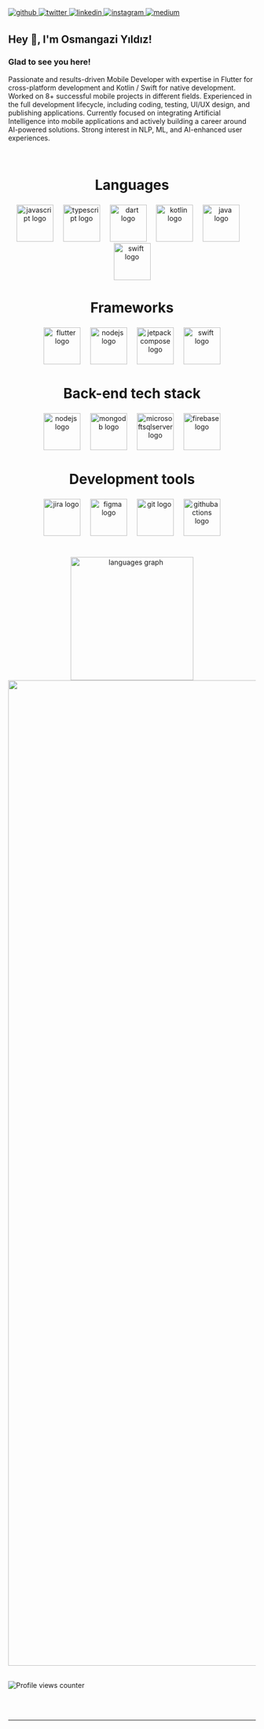 <a href="https://github.com/osmangaziyildiz" target="_blank">
<img src=https://img.shields.io/badge/github-%2324292e.svg?&style=for-the-badge&logo=github&logoColor=white alt=github style="margin-bottom: 5px;" />
</a>
<a href="https://twitter.com/osmangyildiz" target="_blank">
<img src=https://img.shields.io/badge/twitter-%2300acee.svg?&style=for-the-badge&logo=twitter&logoColor=white alt=twitter style="margin-bottom: 5px;" />
</a>
<a href="https://linkedin.com/in/osmangaziyildiz" target="_blank">
<img src=https://img.shields.io/badge/linkedin-%231E77B5.svg?&style=for-the-badge&logo=linkedin&logoColor=white alt=linkedin style="margin-bottom: 5px;" />
</a>
<a href="https://instagram.com/osmangyildiz" target="_blank">
<img src=https://img.shields.io/badge/instagram-%23000000.svg?&style=for-the-badge&logo=instagram&logoColor=white alt=instagram style="margin-bottom: 5px;" />
</a>
<a href="https://medium.com/@osmangaziyildiz" target="_blank">
<img src=https://img.shields.io/badge/medium-%23292929.svg?&style=for-the-badge&logo=medium&logoColor=white alt=medium style="margin-bottom: 5px;" />
</a>  
  

## Hey 👋, I'm Osmangazi Yıldız!  
  



### Glad to see you here!  
Passionate and results-driven Mobile Developer with expertise in Flutter for cross-platform development and Kotlin / Swift for native development. Worked on 8+ successful mobile projects in different fields. Experienced in the full development lifecycle, including coding, testing, UI/UX design, and publishing applications.
Currently focused on integrating Artificial Intelligence into mobile applications and actively building a career around AI-powered solutions. Strong interest in NLP, ML, and AI-enhanced user experiences. 

<br/>  


<h1 align="center">Languages</h1>

###

<div align="center">
  <img src="https://cdn.jsdelivr.net/gh/devicons/devicon/icons/javascript/javascript-original.svg" height="75" alt="javascript logo"  />
  <img width="12" />
  <img src="https://cdn.jsdelivr.net/gh/devicons/devicon/icons/typescript/typescript-original.svg" height="75" alt="typescript logo"  />
  <img width="12" />
  <img src="https://cdn.jsdelivr.net/gh/devicons/devicon/icons/dart/dart-original.svg" height="75" alt="dart logo"  />
  <img width="12" />
  <img src="https://cdn.jsdelivr.net/gh/devicons/devicon/icons/kotlin/kotlin-original.svg" height="75" alt="kotlin logo"  />
  <img width="12" />
  <img src="https://cdn.jsdelivr.net/gh/devicons/devicon/icons/java/java-original.svg" height="75" alt="java logo"  />
  <img width="12" />
  <img src="https://skillicons.dev/icons?i=swift" height="75" alt="swift logo"  />
</div>

###

<h1 align="center">Frameworks</h1>

###

<div align="center">
  <img src="https://cdn.jsdelivr.net/gh/devicons/devicon/icons/flutter/flutter-original.svg" height="75" alt="flutter logo"  />
  <img width="12" />
  <img src="https://cdn.jsdelivr.net/gh/devicons/devicon/icons/nodejs/nodejs-original.svg" height="75" alt="nodejs logo"  />
  <img width="12" />
  <img src="https://cdn.jsdelivr.net/gh/devicons/devicon/icons/jetpackcompose/jetpackcompose-original.svg" height="75" alt="jetpackcompose logo"  />
  <img width="12" />
  <img src="https://skillicons.dev/icons?i=swift" height="75" alt="swift logo"  />
</div>

###

<h1 align="center">Back-end tech stack</h1>

###

<div align="center">
  <img src="https://cdn.jsdelivr.net/gh/devicons/devicon/icons/nodejs/nodejs-original.svg" height="75" alt="nodejs logo"  />
  <img width="12" />
  <img src="https://cdn.jsdelivr.net/gh/devicons/devicon/icons/mongodb/mongodb-original.svg" height="75" alt="mongodb logo"  />
  <img width="12" />
  <img src="https://cdn.jsdelivr.net/gh/devicons/devicon/icons/microsoftsqlserver/microsoftsqlserver-plain.svg" height="75" alt="microsoftsqlserver logo"  />
  <img width="12" />
  <img src="https://cdn.jsdelivr.net/gh/devicons/devicon/icons/firebase/firebase-plain.svg" height="75" alt="firebase logo"  />
</div>

###

<h1 align="center">Development tools</h1>

###

<div align="center">
  <img src="https://cdn.jsdelivr.net/gh/devicons/devicon/icons/jira/jira-original.svg" height="75" alt="jira logo"  />
  <img width="12" />
  <img src="https://skillicons.dev/icons?i=figma" height="75" alt="figma logo"  />
  <img width="12" />
  <img src="https://cdn.simpleicons.org/git/F05032" height="75" alt="git logo"  />
  <img width="12" />
  <img src="https://cdn.simpleicons.org/githubactions/2088FF" height="75" alt="githubactions logo"  />
</div>

###

<br/>  


<div align="center">
  <img src="https://github-readme-stats.vercel.app/api/top-langs?username=osmangaziyildiz&locale=en&hide_title=false&layout=compact&card_width=320&langs_count=5&theme=dracula&hide_border=false&order=2&custom_title=Used%20Languages" height="250" alt="languages graph"  />
  <img src="https://streak-stats.demolab.com?user=osmangaziyildiz&locale=en&mode=weekly&theme=dark&hide_border=false&border_radius=5&order=3" height="2000" alt="streak graph"  />
</div>

  

<br/>  

![Profile views counter](https://komarev.com/ghpvc/?username=osmangaziyildiz&&style=flat-square)  
  

<br/>  


<br />

----

<!--
**osmangaziyildiz/OsmangaziYildiz** is a ✨ _special_ ✨ repository because its `README.md` (this file) appears on your GitHub profile.
